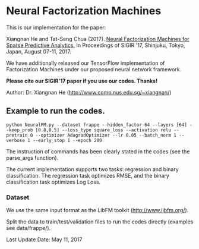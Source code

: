 # Neural Factorization Machines

This is our implementation for the paper:

Xiangnan He and Tat-Seng Chua (2017). [Neural Factorization Machines for Sparse Predictive Analytics.](http://www.comp.nus.edu.sg/~xiangnan/papers/sigir17-nfm.pdf) In Proceedings of SIGIR '17, Shinjuku, Tokyo,
Japan, August 07-11, 2017.

We have additionally released our TensorFlow implementation of Factorization Machines under our proposed neural network framework. 

**Please cite our SIGIR'17 paper if you use our codes. Thanks!** 

Author: Dr. Xiangnan He (http://www.comp.nus.edu.sg/~xiangnan/)

## Example to run the codes.

```
python NeuralFM.py --dataset frappe --hidden_factor 64 --layers [64] --keep_prob [0.8,0.5] --loss_type square_loss --activation relu --pretrain 0 --optimizer AdagradOptimizer --lr 0.05 --batch_norm 1 --verbose 1 --early_stop 1 --epoch 200
```
The instruction of commands has been clearly stated in the codes (see the  parse_args function). 

The current implementation supports two tasks: regression and binary classification. The regression task optimizes RMSE, and the binary classification task optimizes Log Loss. 

### Dataset
We use the same input format as the LibFM toolkit (http://www.libfm.org/). 

Split the data to train/test/validation files to run the codes directly (examples see data/frappe/). 



Last Update Date: May 11, 2017
